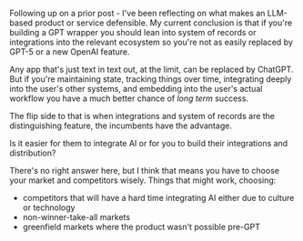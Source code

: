 Following up on a prior post - I've been reflecting on what makes an LLM-based product or service defensible. My current conclusion is that if you're building a GPT wrapper you should lean into system of records or integrations into the relevant ecosystem so you're not as easily replaced by GPT-5 or a new OpenAI feature. 

Any app that's just text in text out, at the limit, can be replaced by ChatGPT. But if you're maintaining state, tracking things over time, integrating deeply into the user's other systems, and embedding into the user's actual workflow you have a much better chance of *long term* success.

The flip side to that is when integrations and system of records are the distinguishing feature, the incumbents have the advantage.

Is it easier for them to integrate AI or for you to build their integrations and distribution?

There's no right answer here, but I think that means you have to choose your market and competitors wisely. Things that might work, choosing: 

- competitors that will have a hard time integrating AI either due to culture or technology
- non-winner-take-all markets
- greenfield markets where the product wasn't possible pre-GPT
